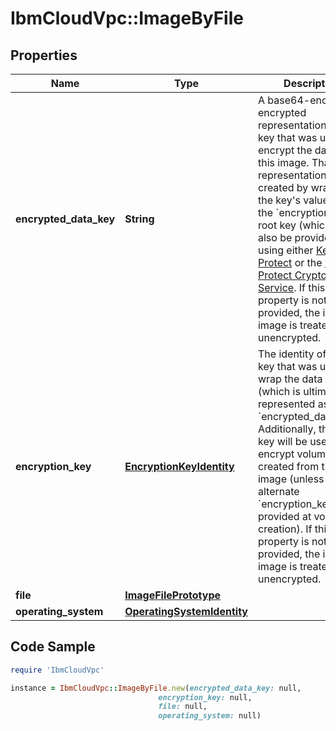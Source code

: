# IbmCloudVpc::ImageByFile

## Properties

Name | Type | Description | Notes
------------ | ------------- | ------------- | -------------
**encrypted_data_key** | **String** | A base64-encoded, encrypted representation of the key that was used to encrypt the data for this image.  That representation is created by wrapping the key&#39;s value with the &#x60;encryption_key&#x60; root key (which must also be provided), using either [Key Protect](https://cloud.ibm.com/docs/key-protect?topic&#x3D;key-protect-wrap-keys) or the [Hyper Protect Crypto Service](https://cloud.ibm.com/docs/services/hs-crypto?topic&#x3D;hs-crypto-wrap-keys).  If this property is not provided, the imported image is treated as unencrypted. | [optional] 
**encryption_key** | [**EncryptionKeyIdentity**](EncryptionKeyIdentity.md) | The identity of the root key that was used to wrap the data key (which is ultimately represented as &#x60;encrypted_data_key&#x60;). Additionally, the root key will be used to encrypt volumes created from this image (unless an alternate &#x60;encryption_key&#x60; is provided at volume creation).  If this property is not provided, the imported image is treated as unencrypted. | [optional] 
**file** | [**ImageFilePrototype**](ImageFilePrototype.md) |  | 
**operating_system** | [**OperatingSystemIdentity**](OperatingSystemIdentity.md) |  | 

## Code Sample

```ruby
require 'IbmCloudVpc'

instance = IbmCloudVpc::ImageByFile.new(encrypted_data_key: null,
                                 encryption_key: null,
                                 file: null,
                                 operating_system: null)
```


